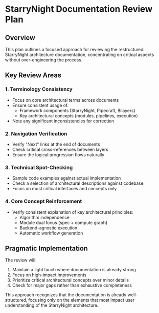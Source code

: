 # StarryNight Documentation Review Plan

## Overview
This plan outlines a focused approach for reviewing the restructured StarryNight architecture documentation, concentrating on critical aspects without over-engineering the process.

## Key Review Areas

### 1. Terminology Consistency
- Focus on core architectural terms across documents
- Ensure consistent usage of:
  - Framework components (StarryNight, Pipecraft, Bilayers)
  - Key architectural concepts (modules, pipelines, execution)
- Note any significant inconsistencies for correction

### 2. Navigation Verification
- Verify "Next" links at the end of documents
- Check critical cross-references between layers
- Ensure the logical progression flows naturally

### 3. Technical Spot-Checking
- Sample code examples against actual implementation
- Check a selection of architectural descriptions against codebase
- Focus on most critical interfaces and concepts only

### 4. Core Concept Reinforcement
- Verify consistent explanation of key architectural principles:
  - Algorithm independence
  - Module dual focus (spec + compute graph)
  - Backend-agnostic execution
  - Automatic workflow generation

## Pragmatic Implementation

The review will:
1. Maintain a light touch where documentation is already strong
2. Focus on high-impact improvements
3. Prioritize critical architectural concepts over minor details
4. Check for major gaps rather than exhaustive completeness

This approach recognizes that the documentation is already well-structured, focusing only on the elements that most impact user understanding of the StarryNight architecture.
